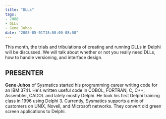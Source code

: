 ```yaml
---
title: "DLLs"
tags:
- 2008
- DLLs
- Gene Juhos
date: "2008-05-01T18:00:00-08:00"
---
```


This month, the trials and tribulations of creating and running DLLs in Delphi will be discussed. We will talk about whether or not you really need DLLs, how to handle versioning, and interface design.

## PRESENTER ## 

**Gene Juhos** of Sysmatics started his programming career writing code for an IBM 3741. He's written useful code in COBOL, FORTRAN, C, C++, Assembler, CADOL and lately mostly Delphi. He took his first Delphi training class in 1996 using Delphi 3. Currently, Sysmatics supports a mix of customers on UNIX, Novell, and Microsoft networks. They convert old green screen applications to Delphi.
